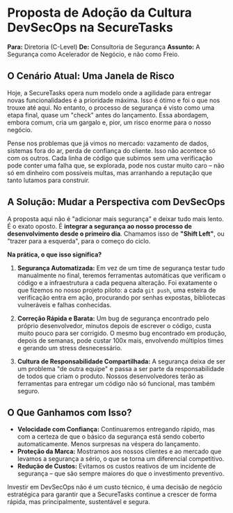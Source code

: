 # Proposta de Adoção da Cultura DevSecOps na SecureTasks

**Para:** Diretoria (C-Level)
**De:** Consultoria de Segurança
**Assunto:** A Segurança como Acelerador de Negócio, e não como Freio.

## O Cenário Atual: Uma Janela de Risco

Hoje, a SecureTasks opera num modelo onde a agilidade para entregar novas funcionalidades é a prioridade máxima. Isso é ótimo e foi o que nos trouxe até aqui. No entanto, o processo de segurança é visto como uma etapa final, quase um "check" antes do lançamento. Essa abordagem, embora comum, cria um gargalo e, pior, um risco enorme para o nosso negócio.

Pense nos problemas que já vimos no mercado: vazamento de dados, sistemas fora do ar, perda de confiança do cliente. Isso não acontece só com os outros. Cada linha de código que subimos sem uma verificação pode conter uma falha que, se explorada, pode nos custar muito caro – não só em dinheiro com possíveis multas, mas arranhando a reputação que tanto lutamos para construir.

## A Solução: Mudar a Perspectiva com DevSecOps

A proposta aqui não é "adicionar mais segurança" e deixar tudo mais lento. É o exato oposto. É **integrar a segurança ao nosso processo de desenvolvimento desde o primeiro dia**. Chamamos isso de **"Shift Left"**, ou "trazer para a esquerda", para o começo do ciclo.

**Na prática, o que isso significa?**

1.  **Segurança Automatizada:** Em vez de um time de segurança testar tudo manualmente no final, teremos ferramentas automáticas que verificam o código e a infraestrutura a cada pequena alteração. Foi exatamente o que fizemos no nosso projeto piloto: a cada `git push`, uma esteira de verificação entra em ação, procurando por senhas expostas, bibliotecas vulneráveis e falhas conhecidas.

2.  **Correção Rápida e Barata:** Um bug de segurança encontrado pelo próprio desenvolvedor, minutos depois de escrever o código, custa muito pouco para ser corrigido. O mesmo bug encontrado em produção, depois de semanas, pode custar 100x mais, envolvendo múltiplos times e gerando um stress desnecessário.

3.  **Cultura de Responsabilidade Compartilhada:** A segurança deixa de ser um problema "de outra equipe" e passa a ser parte da responsabilidade de todos que criam o produto. Nossos desenvolvedores terão as ferramentas para entregar um código não só funcional, mas também seguro.

## O Que Ganhamos com Isso?

* **Velocidade com Confiança:** Continuaremos entregando rápido, mas com a certeza de que o básico da segurança está sendo coberto automaticamente. Menos surpresas na véspera do lançamento.
* **Proteção da Marca:** Mostramos aos nossos clientes e ao mercado que levamos a segurança a sério, o que se torna um diferencial competitivo.
* **Redução de Custos:** Evitamos os custos reativos de um incidente de segurança – que são sempre maiores do que o investimento preventivo.

Investir em DevSecOps não é um custo técnico, é uma decisão de negócio estratégica para garantir que a SecureTasks continue a crescer de forma rápida, mas principalmente, sustentável e segura.
